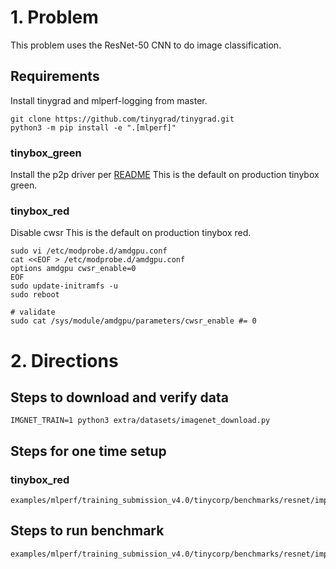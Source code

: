 # 1. Problem

This problem uses the ResNet-50 CNN to do image classification.

## Requirements

Install tinygrad and mlperf-logging from master.
```
git clone https://github.com/tinygrad/tinygrad.git
python3 -m pip install -e ".[mlperf]"
```

### tinybox_green
Install the p2p driver per [README](https://github.com/tinygrad/open-gpu-kernel-modules/blob/550.54.15-p2p/README.md)
This is the default on production tinybox green.

### tinybox_red
Disable cwsr
This is the default on production tinybox red.
```
sudo vi /etc/modprobe.d/amdgpu.conf
cat <<EOF > /etc/modprobe.d/amdgpu.conf
options amdgpu cwsr_enable=0
EOF
sudo update-initramfs -u
sudo reboot

# validate
sudo cat /sys/module/amdgpu/parameters/cwsr_enable #= 0
```

# 2. Directions

## Steps to download and verify data

```
IMGNET_TRAIN=1 python3 extra/datasets/imagenet_download.py
```

## Steps for one time setup

### tinybox_red
```
examples/mlperf/training_submission_v4.0/tinycorp/benchmarks/resnet/implementations/tinybox_red/setup.sh
```

## Steps to run benchmark
```
examples/mlperf/training_submission_v4.0/tinycorp/benchmarks/resnet/implementations/tinybox_red/run_and_time.sh
```
